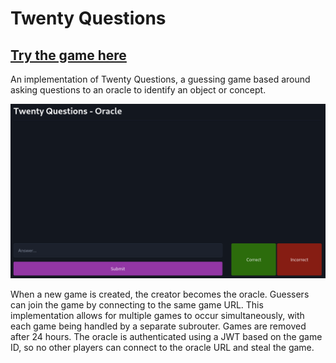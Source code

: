 # Twenty Questions

## [Try the game here](https://www.twentyquestions.hmcalister.nz/)

An implementation of Twenty Questions, a guessing game based around asking questions to an oracle to identify an object or concept.

![The Oracle's view of a game just begun](images/webpage.png)

When a new game is created, the creator becomes the oracle. Guessers can join the game by connecting to the same game URL. This implementation allows for multiple games to occur simultaneously, with each game being handled by a separate subrouter. Games are removed after 24 hours. The oracle is authenticated using a JWT based on the game ID, so no other players can connect to the oracle URL and steal the game.
